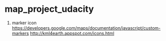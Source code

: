 # map_project_udacity

1. marker icon
https://developers.google.com/maps/documentation/javascript/custom-markers
http://kml4earth.appspot.com/icons.html
